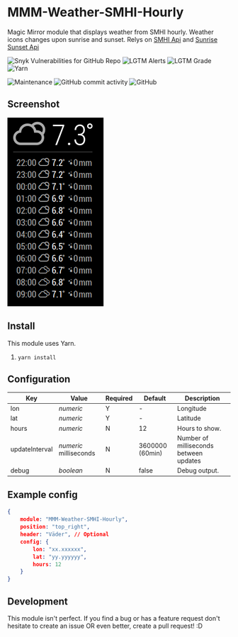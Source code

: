 # MMM-Weather-SMHI-Hourly
Magic Mirror module that displays weather from SMHI hourly. Weather icons changes upon sunrise and sunset.
Relys on [SMHI Api](https://opendata.smhi.se/apidocs/metfcst/index.html) and [Sunrise Sunset Api](https://sunrise-sunset.org/api)

![Snyk Vulnerabilities for GitHub Repo](https://img.shields.io/snyk/vulnerabilities/github/Menturan/MMM-Weather-SMHI-Hourly.svg?style=flat-square)
![LGTM Alerts](https://img.shields.io/lgtm/alerts/g/Menturan/MMM-Weather-SMHI-Hourly.svg?style=flat-square)
![LGTM Grade](https://img.shields.io/lgtm/grade/javascript/g/Menturan/MMM-Weather-SMHI-Hourly.svg?style=flat-square)
![Yarn](https://img.shields.io/badge/dependency%20manager-Yarn-blue.svg?style=flat-square)

![Maintenance](https://img.shields.io/maintenance/yes/2022.svg?style=flat-square)
![GitHub commit activity](https://img.shields.io/github/commit-activity/m/Menturan/MMM-Weather-SMHI-Hourly.svg?style=flat-square)
![GitHub](https://img.shields.io/github/license/Menturan/MMM-Weather-SMHI-Hourly.svg?style=flat-square)

## Screenshot
![Screenshot](screenshot.png)

## Install
This module uses Yarn.
1. `yarn install`

## Configuration

| Key | Value | Required | Default | Description |
|-----|-------|---------|---------|---------|
|lon|_numeric_| Y| -| Longitude |
|lat|_numeric_| Y|-| Latitude |
|hours|_numeric_| N| 12| Hours to show. |
|updateInterval | _numeric_ milliseconds |N| 3600000 (60min)| Number of milliseconds between updates |
|debug|_boolean_| N| false| Debug output. |

## Example config

``` json
{
    module: "MMM-Weather-SMHI-Hourly",
    position: "top_right",
    header: "Väder", // Optional
    config: {
        lon: "xx.xxxxxx",
        lat: "yy.yyyyyy",
        hours: 12
    }
}
```
## Development
This module isn't perfect. If you find a bug or has a feature request don't hesitate to create an issue OR even better, create a pull request! :D
